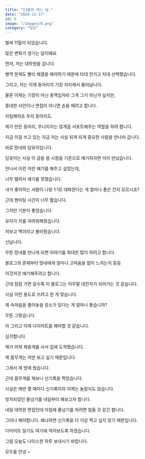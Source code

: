 ```yaml
---
title: "11월의 어느 날."
date: "2024-11-17"
id: 8
image: "/images/8.png"
category: "일상"
---
```


벌써 11월이 되었습니다.

많은 변화가 생기는 달이예요.

먼저, 저는 대학원을 갑니다.

병역 문제도 빨리 해결을 해야하기 때문에 타대 안가고 자대 선택했습니다.

그리고, 저는 이제 동아리의 기장 자리에서 물러납니다.

물론 이제는 기장이 아닌 총책임자라 그게 그거 아닌가 싶지만,

중대한 사안이나 면접이 아니면 손을 떼려고 합니다.

자립해야죠 우리 동아리도.

제가 만든 동아리, 무너지지는 않게끔 서포트해주는 역할을 하려 합니다.

지금 이걸 쓰고 있는 지금 저는 사실 되게 되게 중요한 사람을 만나러 갑니다.

바로 망내와 담유이입니다.

담유이는 사실 이 글을 쓸 시점을 기준으로 얘기하자면 이미 만났습니다.

만나서 이런 저런 얘기를 해주고 싶었는데,

너무 떨려서 얘기를 못했습니다.

내가 좋아하는 사람이 나랑 1:1로 대화한다는 게 얼마나 좋은 건지 모르시죠?

근데 팬미팅 시간이 너무 짧습니다.

그치만 기분이 좋았습니다.

유이가 저를 귀여워해줬습니다.

저보고 백이라고 불러줬습니다.

신납니다.

무튼 망내를 만나게 되면 이야기를 최대한 많이 하려고 합니다.

블로그의 존재부터 망내에게 얼마나 고마움을 많이 느끼는지 등등

이것저것 얘기해주려고 합니다.

근데 점점 가면 갈수록 이 블로그는 아무말 대잔치가 되어가는 것 같습니다.

사실 이런 용도로 쓰려고 한 게 맞습니다.

제 속마음을 풀어놓을 장소가 있다는 게 얼마나 좋습니까?

무튼 그렇습니다.

아 그리고 이제 다이어트를 해야할 것 같습니다.

심각합니다.

제가 어제 체중계를 사서 집에 도착했습니다.

제 몸무게는 저만 보고 싶기 때문입니다.

그래서 제 방에 뒀습니다.

근데 몸무게를 재보니 신기록을 찍었습니다.

사실은 매번 잴 때마다 신기록이라 이제는 놀랍지도 않습니다.

방치되었던 줄넘기를 내일부터 해보고자 합니다.

내일 대학원 면접인데 아침에 줄넘기를 하려면 힘들 것 같긴 합니다.

그러나 해야합니다. 왜냐하면 신기록을 더 이상 찍고 싶지 않기 때문입니다.

다이어트 일기도 여기에 적어보도록 하겠습니다.

그럼 오늘도 나이스한 하루 보내시기 바랍니다.

모두들 안녕 ~